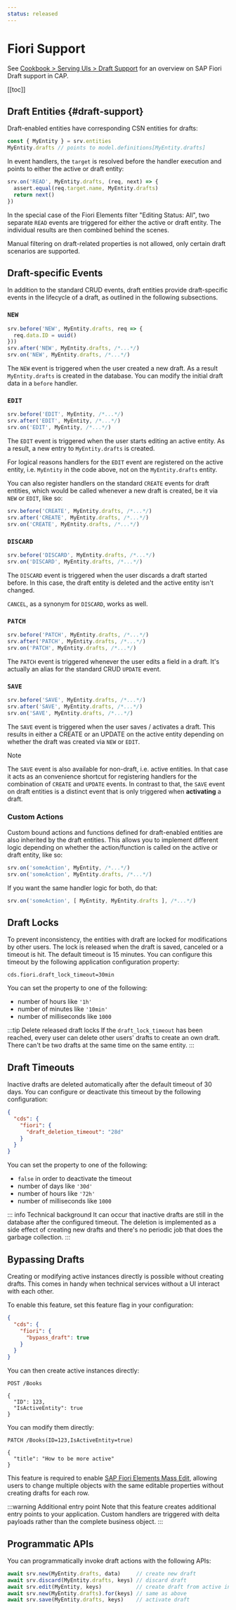 ```yaml
---
status: released
---
```



# Fiori Support

See [Cookbook > Serving UIs > Draft Support](../advanced/fiori#draft-support) for an overview on SAP Fiori Draft support in CAP.

[[toc]]


<!--
## Serving `$metadata` Requests



## Serving `$batch` Requests

-->

## Draft Entities {#draft-support}

Draft-enabled entities have corresponding CSN entities for drafts:

```js
const { MyEntity } = srv.entities
MyEntity.drafts // points to model.definitions[MyEntity.drafts]
```

In event handlers, the `target` is resolved before the handler execution and points to either the active or draft entity:

```js
srv.on('READ', MyEntity.drafts, (req, next) => {
  assert.equal(req.target.name, MyEntity.drafts)
  return next()
})
```

In the special case of the Fiori Elements filter "Editing Status: All", two separate `READ` events are triggered for either the active or draft entity.
The individual results are then combined behind the scenes.

Manual filtering on draft-related properties is not allowed, only certain draft scenarios are supported.



## Draft-specific Events

In addition to the standard CRUD events, draft entities provide draft-specific events in the lifecycle of a draft, as outlined in the following subsections.


### `NEW`

```js
srv.before('NEW', MyEntity.drafts, req => {
  req.data.ID = uuid()
}))
srv.after('NEW', MyEntity.drafts, /*...*/)
srv.on('NEW', MyEntity.drafts, /*...*/)
```

The `NEW` event is triggered when the user created a new draft.
As a result `MyEntity.drafts` is created in the database.
You can modify the initial draft data in a `before` handler.


### `EDIT`

```js
srv.before('EDIT', MyEntity, /*...*/)
srv.after('EDIT', MyEntity, /*...*/)
srv.on('EDIT', MyEntity, /*...*/)
```

The `EDIT` event is triggered when the user starts editing an active entity.
As a result, a new entry to `MyEntity.drafts` is created.

For logical reasons handlers for the `EDIT` event are registered on the active entity, i.e. `MyEntity` in the code above, not on the `MyEntity.drafts` entity.

You can also register handlers on the standard `CREATE` events for draft entities, which would be called whenever a new draft is created, be it via `NEW` or `EDIT`, like so:

```js
srv.before('CREATE', MyEntity.drafts, /*...*/)
srv.after('CREATE', MyEntity.drafts, /*...*/)
srv.on('CREATE', MyEntity.drafts, /*...*/)
```


### `DISCARD`

```js
srv.before('DISCARD', MyEntity.drafts, /*...*/)
srv.on('DISCARD', MyEntity.drafts, /*...*/)
```

The `DISCARD` event is triggered when the user discards a draft started before.
In this case, the draft entity is deleted and the active entity isn't changed.

`CANCEL`, as a synonym for `DISCARD`, works as well.


### `PATCH`

```js
srv.before('PATCH', MyEntity.drafts, /*...*/)
srv.after('PATCH', MyEntity.drafts, /*...*/)
srv.on('PATCH', MyEntity.drafts, /*...*/)
```

The `PATCH` event is triggered whenever the user edits a field in a draft.
It's actually an alias for the standard CRUD `UPDATE` event.


### `SAVE`

```js
srv.before('SAVE', MyEntity.drafts, /*...*/)
srv.after('SAVE', MyEntity.drafts, /*...*/)
srv.on('SAVE', MyEntity.drafts, /*...*/)
```

The `SAVE` event is triggered when the user saves / activates a draft. This results in either a CREATE or an UPDATE on the active entity depending on whether the draft was created via `NEW` or `EDIT`.

> [!note]
> The `SAVE` event is also available for non-draft, i.e. active entities. In that case it acts as an convenience shortcut for registering handlers for the combination of `CREATE` and `UPDATE` events. In contrast to that, the `SAVE` event on draft entities is a distinct event that is only triggered when **activating** a draft.


### Custom Actions

Custom bound actions and functions defined for draft-enabled entities are also inherited by the draft entities.
This allows you to implement different logic depending on whether the action/function is called on the active or draft entity, like so:

```js
srv.on('someAction', MyEntity, /*...*/)
srv.on('someAction', MyEntity.drafts, /*...*/)
```

If you want the same handler logic for both, do that:

```js
srv.on('someAction', [ MyEntity, MyEntity.drafts ], /*...*/)
```


## Draft Locks

To prevent inconsistency, the entities with draft are locked for modifications by other users. The lock is released when the draft is saved, canceled or a timeout is hit. The default timeout is 15 minutes. You can configure this timeout by the following application configuration property:

```properties
cds.fiori.draft_lock_timeout=30min
```

You can set the property to one of the following:
- number of hours like `'1h'`
- number of minutes like `'10min'`
- number of milliseconds like `1000`

:::tip Delete released draft locks
If the `draft_lock_timeout` has been reached, every user can delete other users' drafts to create an own draft. There can't be two drafts at the same time on the same entity.
:::


## Draft Timeouts

Inactive drafts are deleted automatically after the default timeout of 30 days. You can configure or deactivate this timeout by the following configuration:

```json
{
  "cds": {
    "fiori": {
      "draft_deletion_timeout": "28d"
    }
  }
}
```

You can set the property to one of the following:
- `false` in order to deactivate the timeout
- number of days like `'30d'`
- number of hours like `'72h'`
- number of milliseconds like `1000`

::: info Technical background
It can occur that inactive drafts are still in the database after the configured timeout. The deletion is implemented as a side effect of creating new drafts and there's no periodic job that does the garbage collection.
:::


## Bypassing Drafts
Creating or modifying active instances directly is possible without creating drafts. This comes in handy when technical services without a UI interact with each other.

To enable this feature, set this feature flag in your configuration:

```json
{
  "cds": {
    "fiori": {
      "bypass_draft": true
    }
  }
}
```

You can then create active instances directly:

```http
POST /Books

{
  "ID": 123,
  "IsActiveEntity": true
}
```

You can modify them directly:

```http
PATCH /Books(ID=123,IsActiveEntity=true)

{
  "title": "How to be more active"
}
```

This feature is required to enable [SAP Fiori Elements Mass Edit](https://sapui5.hana.ondemand.com/sdk/#/topic/965ef5b2895641bc9b6cd44f1bd0eb4d.html), allowing users to change multiple objects with the
same editable properties without creating drafts for each row.

:::warning Additional entry point
Note that this feature creates additional entry points to your application. Custom handlers are triggered with delta
payloads rather than the complete business object.
:::


## Programmatic APIs <Beta />

You can programmatically invoke draft actions with the following APIs:

```js
await srv.new(MyEntity.drafts, data)     // create new draft
await srv.discard(MyEntity.drafts, keys) // discard draft
await srv.edit(MyEntity, keys)           // create draft from active instance
await srv.new(MyEntity.drafts).for(keys) // same as above
await srv.save(MyEntity.drafts, keys)    // activate draft
```
